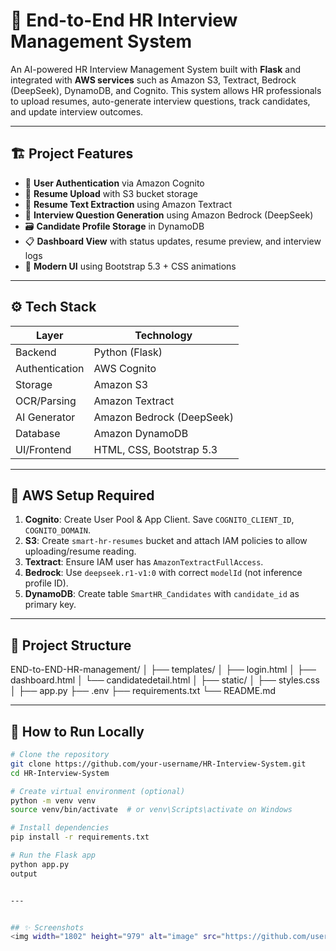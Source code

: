 # 🚀 End-to-End HR Interview Management System

An AI-powered HR Interview Management System built with **Flask** and integrated with **AWS services** such as Amazon S3, Textract, Bedrock (DeepSeek), DynamoDB, and Cognito. This system allows HR professionals to upload resumes, auto-generate interview questions, track candidates, and update interview outcomes.

---

## 🏗️ Project Features

- 🔐 **User Authentication** via Amazon Cognito
- 📄 **Resume Upload** with S3 bucket storage
- 📑 **Resume Text Extraction** using Amazon Textract
- 🧠 **Interview Question Generation** using Amazon Bedrock (DeepSeek)
- 🗃️ **Candidate Profile Storage** in DynamoDB
- 📋 **Dashboard View** with status updates, resume preview, and interview logs
- 🎨 **Modern UI** using Bootstrap 5.3 + CSS animations

---

## ⚙️ Tech Stack

| Layer         | Technology             |
|---------------|------------------------|
| Backend       | Python (Flask)         |
| Authentication| AWS Cognito            |
| Storage       | Amazon S3              |
| OCR/Parsing   | Amazon Textract        |
| AI Generator  | Amazon Bedrock (DeepSeek) |
| Database      | Amazon DynamoDB        |
| UI/Frontend   | HTML, CSS, Bootstrap 5.3 |

---

## 🔐 AWS Setup Required

1. **Cognito**: Create User Pool & App Client. Save `COGNITO_CLIENT_ID`, `COGNITO_DOMAIN`.
2. **S3**: Create `smart-hr-resumes` bucket and attach IAM policies to allow uploading/resume reading.
3. **Textract**: Ensure IAM user has `AmazonTextractFullAccess`.
4. **Bedrock**: Use `deepseek.r1-v1:0` with correct `modelId` (not inference profile ID).
5. **DynamoDB**: Create table `SmartHR_Candidates` with `candidate_id` as primary key.

---

## 📁 Project Structure
END-to-END-HR-management/
│
├── templates/
│ ├── login.html
│ ├── dashboard.html
│ └── candidatedetail.html
│
├── static/
│ ├── styles.css
│
├── app.py
├── .env
├── requirements.txt
└── README.md


---

## 🧪 How to Run Locally

```bash
# Clone the repository
git clone https://github.com/your-username/HR-Interview-System.git
cd HR-Interview-System

# Create virtual environment (optional)
python -m venv venv
source venv/bin/activate  # or venv\Scripts\activate on Windows

# Install dependencies
pip install -r requirements.txt

# Run the Flask app
python app.py
output


---


## ✨ Screenshots
<img width="1802" height="979" alt="image" src="https://github.com/user-attachments/assets/f3e48442-9ff8-49d2-b67d-9de4baed6126" />








